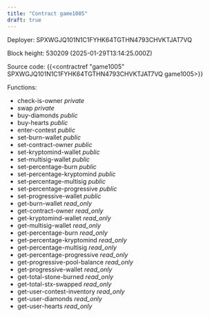 ```yaml
---
title: "Contract game1005"
draft: true
---
```

Deployer: SPXWGJQ101N1C1FYHK64TGTHN4793CHVKTJAT7VQ


 



Block height: 530209 (2025-01-29T13:14:25.000Z)

Source code: {{<contractref "game1005" SPXWGJQ101N1C1FYHK64TGTHN4793CHVKTJAT7VQ game1005>}}

Functions:

* check-is-owner _private_
* swap _private_
* buy-diamonds _public_
* buy-hearts _public_
* enter-contest _public_
* set-burn-wallet _public_
* set-contract-owner _public_
* set-kryptomind-wallet _public_
* set-multisig-wallet _public_
* set-percentage-burn _public_
* set-percentage-kryptomind _public_
* set-percentage-multisig _public_
* set-percentage-progressive _public_
* set-progressive-wallet _public_
* get-burn-wallet _read_only_
* get-contract-owner _read_only_
* get-kryptomind-wallet _read_only_
* get-multisig-wallet _read_only_
* get-percentage-burn _read_only_
* get-percentage-kryptomind _read_only_
* get-percentage-multisig _read_only_
* get-percentage-progressive _read_only_
* get-progressive-pool-balance _read_only_
* get-progressive-wallet _read_only_
* get-total-stone-burned _read_only_
* get-total-stx-swapped _read_only_
* get-user-contest-inventory _read_only_
* get-user-diamonds _read_only_
* get-user-hearts _read_only_
